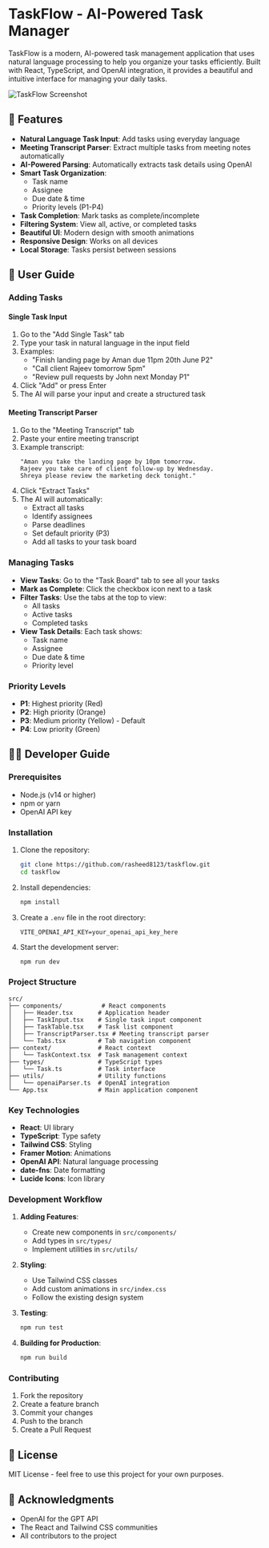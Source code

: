# TaskFlow - AI-Powered Task Manager

TaskFlow is a modern, AI-powered task management application that uses natural language processing to help you organize your tasks efficiently. Built with React, TypeScript, and OpenAI integration, it provides a beautiful and intuitive interface for managing your daily tasks.

![TaskFlow Screenshot](screenshot.png)

## 🌟 Features

- **Natural Language Task Input**: Add tasks using everyday language
- **Meeting Transcript Parser**: Extract multiple tasks from meeting notes automatically
- **AI-Powered Parsing**: Automatically extracts task details using OpenAI
- **Smart Task Organization**: 
  - Task name
  - Assignee
  - Due date & time
  - Priority levels (P1-P4)
- **Task Completion**: Mark tasks as complete/incomplete
- **Filtering System**: View all, active, or completed tasks
- **Beautiful UI**: Modern design with smooth animations
- **Responsive Design**: Works on all devices
- **Local Storage**: Tasks persist between sessions

## 👥 User Guide

### Adding Tasks

#### Single Task Input
1. Go to the "Add Single Task" tab
2. Type your task in natural language in the input field
3. Examples:
   - "Finish landing page by Aman due 11pm 20th June P2"
   - "Call client Rajeev tomorrow 5pm"
   - "Review pull requests by John next Monday P1"
4. Click "Add" or press Enter
5. The AI will parse your input and create a structured task

#### Meeting Transcript Parser
1. Go to the "Meeting Transcript" tab
2. Paste your entire meeting transcript
3. Example transcript:
   ```
   "Aman you take the landing page by 10pm tomorrow. 
   Rajeev you take care of client follow-up by Wednesday. 
   Shreya please review the marketing deck tonight."
   ```
4. Click "Extract Tasks"
5. The AI will automatically:
   - Extract all tasks
   - Identify assignees
   - Parse deadlines
   - Set default priority (P3)
   - Add all tasks to your task board

### Managing Tasks

- **View Tasks**: Go to the "Task Board" tab to see all your tasks
- **Mark as Complete**: Click the checkbox icon next to a task
- **Filter Tasks**: Use the tabs at the top to view:
  - All tasks
  - Active tasks
  - Completed tasks
- **View Task Details**: Each task shows:
  - Task name
  - Assignee
  - Due date & time
  - Priority level

### Priority Levels

- **P1**: Highest priority (Red)
- **P2**: High priority (Orange)
- **P3**: Medium priority (Yellow) - Default
- **P4**: Low priority (Green)

## 👨‍💻 Developer Guide

### Prerequisites

- Node.js (v14 or higher)
- npm or yarn
- OpenAI API key

### Installation

1. Clone the repository:
   ```bash
   git clone https://github.com/rasheed8123/taskflow.git
   cd taskflow
   ```

2. Install dependencies:
   ```bash
   npm install
   ```

3. Create a `.env` file in the root directory:
   ```
   VITE_OPENAI_API_KEY=your_openai_api_key_here
   ```

4. Start the development server:
   ```bash
   npm run dev
   ```

### Project Structure

```
src/
├── components/           # React components
│   ├── Header.tsx       # Application header
│   ├── TaskInput.tsx    # Single task input component
│   ├── TaskTable.tsx    # Task list component
│   ├── TranscriptParser.tsx # Meeting transcript parser
│   └── Tabs.tsx         # Tab navigation component
├── context/             # React context
│   └── TaskContext.tsx  # Task management context
├── types/               # TypeScript types
│   └── Task.ts          # Task interface
├── utils/               # Utility functions
│   └── openaiParser.ts  # OpenAI integration
└── App.tsx              # Main application component
```

### Key Technologies

- **React**: UI library
- **TypeScript**: Type safety
- **Tailwind CSS**: Styling
- **Framer Motion**: Animations
- **OpenAI API**: Natural language processing
- **date-fns**: Date formatting
- **Lucide Icons**: Icon library

### Development Workflow

1. **Adding Features**:
   - Create new components in `src/components/`
   - Add types in `src/types/`
   - Implement utilities in `src/utils/`

2. **Styling**:
   - Use Tailwind CSS classes
   - Add custom animations in `src/index.css`
   - Follow the existing design system

3. **Testing**:
   ```bash
   npm run test
   ```

4. **Building for Production**:
   ```bash
   npm run build
   ```

### Contributing

1. Fork the repository
2. Create a feature branch
3. Commit your changes
4. Push to the branch
5. Create a Pull Request

## 📝 License

MIT License - feel free to use this project for your own purposes.

## 🙏 Acknowledgments

- OpenAI for the GPT API
- The React and Tailwind CSS communities
- All contributors to the project 